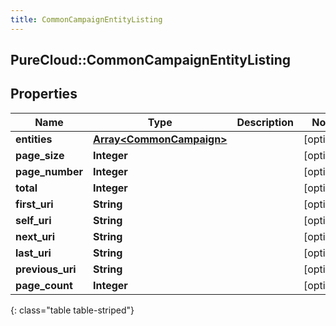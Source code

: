 ```yaml
---
title: CommonCampaignEntityListing
---
```

## PureCloud::CommonCampaignEntityListing

## Properties

|Name | Type | Description | Notes|
|------------ | ------------- | ------------- | -------------|
| **entities** | [**Array&lt;CommonCampaign&gt;**](CommonCampaign.html) |  | [optional] |
| **page_size** | **Integer** |  | [optional] |
| **page_number** | **Integer** |  | [optional] |
| **total** | **Integer** |  | [optional] |
| **first_uri** | **String** |  | [optional] |
| **self_uri** | **String** |  | [optional] |
| **next_uri** | **String** |  | [optional] |
| **last_uri** | **String** |  | [optional] |
| **previous_uri** | **String** |  | [optional] |
| **page_count** | **Integer** |  | [optional] |
{: class="table table-striped"}


